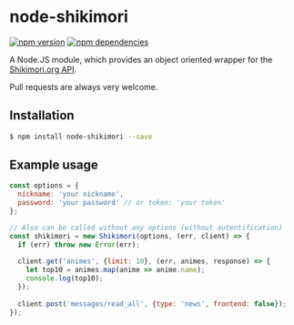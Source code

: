 # node-shikimori

[![npm version](https://img.shields.io/npm/v/node-shikimori.svg)](https://www.npmjs.com/package/node-shikimori)
[![npm dependencies](https://david-dm.org/capster/node-shikimori.svg)](https://david-dm.org/capster/node-shikimori)

A Node.JS module, which provides an object oriented wrapper for the [Shikimori.org API](https://shikimori.org/api/doc/1.0).

Pull requests are always very welcome.

## Installation

```sh
$ npm install node-shikimori --save
```

## Example usage

```js
const options = {
  nickname: 'your nickname',
  password: 'your password' // or token: 'your token'
};

// Also can be called without any options (without autentification)
const shikimori = new Shikimori(options, (err, client) => {
  if (err) throw new Error(err);
  
  client.get('animes', {limit: 10}, (err, animes, response) => {
    let top10 = animes.map(anime => anime.name);
    console.log(top10);
  });
  
  client.post('messages/read_all', {type: 'news', frontend: false});
});
```